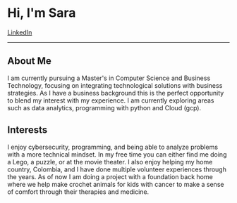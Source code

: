 <head>
    <h1>Hi, I'm Sara</h1>
    <a href="https://www.linkedin.com/feed/">LinkedIn</a>
</head>
<body>
 <hr>
       
<div class="content">
    <div class="section">
        <h2 class="section-title">About Me</h2>
        <p class="section-content">
            I am currently pursuing a Master's in Computer Science and Business Technology, 
            focusing on integrating technological solutions with business strategies. As I have a business background this is the perfect opportunity to blend my interest with my              experience. I am currently exploring areas such as data analytics, programming with python and Cloud (gcp).
        </p>
    </div>
    <div class="section">
        <h2 class="section-title">Interests</h2>
        <p class="section-content">
            <p>I enjoy cybersecurity, programming, and being able to analyze problems with a more technical mindset. In my free time you can either find me doing a Lego, a puzzle, or at the movie theater. I also enjoy helping my home country, Colombia, and I have done multiple volunteer experiences through the years. As of now I am doing a project with a foundation back home where we help make crochet animals for kids with cancer to make a sense of comfort through their therapies and medicine.
        </p>
    </div>
    <!-- Additional sections such as Skills, Work Experience, Certifications, or Publications can be added here -->
</div>
</body>
